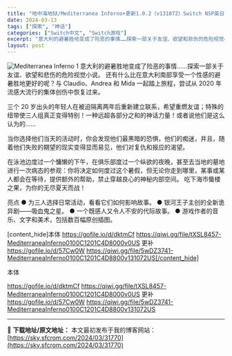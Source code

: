 ```yaml
---
title: "地中海地狱/Mediterranea Inferno+更新1.0.2（v131072）Switch NSP英日文版 540M"
date: 2024-03-13
tags: ["探索", "神话"]
categories: ["Switch中文", "Switch游戏"]
excerpt: "意大利的避暑胜地变成了险恶的事情……探索一部关于友谊、欲望和悲伤的危险视觉小说。 还有什么比在意大利南部享受一个性感的避暑胜地更好的呢？与 Claudio、Andrea 和 Mida 一起踏上旅程，尝试从 2020 年流感大流行的集体创伤中恢复过来。 三个 20 岁出头的年轻人在被迫隔离两年后重新建&hellip;"
layout: post
---
```


<img class="aligncenter" src="https://sky.sfcrom.com/wp-content/uploads/2024/03/20240329101346-843e9.jpeg" alt="Mediterranea Inferno 1" />
意大利的避暑胜地变成了险恶的事情……探索一部关于友谊、欲望和悲伤的危险视觉小说。
还有什么比在意大利南部享受一个性感的避暑胜地更好的呢？与 Claudio、Andrea 和 Mida 一起踏上旅程，尝试从 2020 年流感大流行的集体创伤中恢复过来。

三个 20 岁出头的年轻人在被迫隔离两年后重新建立联系，希望重燃友谊；特殊的纽带使三人组真正变得特别！一种远超各部分之和的神话力量！或者说他们是这么认为的……

当你选择他们当天的活动时，你会发现他们最黑暗的恐惧，他们的痴迷，并且，随着他们失败的期望的现实变得显而易见，他们对复仇和报应的渴望。

在泳池边度过一个慵懒的下午，在俱乐部度过一个纵欲的夜晚，甚至去当地的墓地进行一次病态的参观：你将决定如何度过这个暑假，但无论你走到哪里，某事或某人都会在等待，提供额外的帮助，禁止穿越良心的神秘内部空间。
吃下海市蜃楼之果，为你的无尽夏天而战！

亮点
● 为三人选择日常活动，看看它们如何影响故事。
● 银河王子主创的全新诡异剧——吸血鬼之星。
● 一个既感人又令人不安的代际故事。
● 游戏作者的音乐、文字和美术，包括数百幅原创插图。

[content_hide]本体
https://gofile.io/d/dktmCf
https://qiwi.gg/file/tXSL8457-MediterraneaInferno0100C1201C4D8000v0US
更补
https://gofile.io/d/57Cw0W
https://qiwi.gg/file/5wDZ3741-MediterraneaInferno0100C1201C4D8800v131072US[/content_hide]

<!--wechatfans start-->本体
https://gofile.io/d/dktmCf
https://qiwi.gg/file/tXSL8457-MediterraneaInferno0100C1201C4D8000v0US
更补
https://gofile.io/d/57Cw0W
https://qiwi.gg/file/5wDZ3741-MediterraneaInferno0100C1201C4D8800v131072US<!--wechatfans end-->

---
📖 **下载地址/原文地址：** 本文最初发布于我的博客网站：[https://sky.sfcrom.com/2024/03/31770](https://sky.sfcrom.com/2024/03/31770)
